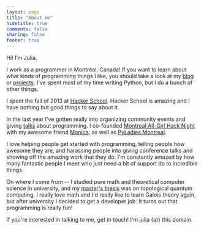 ```yaml
---
layout: page
title: "About me"
hidetitle: true
comments: false
sharing: false
footer: true
---
```

Hi! I’m Julia.

I work as a programmer in Montréal, Canada! If you want to learn about
what kinds of programming things I like, you should take a look at my
[blog](http://jvns.ca/blog/archives/) or
[projects](http://jvns.ca/projects/). I've spent most of my time
writing Python, but I do a bunch of other things.

I spent the fall of 2013 at [Hacker School](http://hackerschool.com).
Hacker School is amazing and I have nothing but good things to say
about it.

In the last year I've gotten really into organizing community events
and giving [talks](http://jvns.ca/talks) about programming. I
co-founded
[Montreal All-Girl Hack Night](http://mtlallgirlhacknight.ca) with my
awesome friend [Monica](http://notwaldorf.github.io), as well as
[PyLadies Montreal](http://www.meetup.com/pyladiesmtl/).

I love helping people get started with programming, telling people how
awesome they are, and harassing people into giving conference talks
and showing off the amazing work that they do. I'm constantly amazed
by how many fantastic people I meet who just need a bit of support do
to incredible things.

On where I come from -- I studied pure math and theoretical computer
science in university, and my
[master's thesis](https://github.com/jvns/masters-thesis) was on
topological quantum computing. I really love math and I'd really like
to learn Galois theory again, but after university I decided to get a
developer job. It turns out that programming is really fun!

If you're interested in talking to me, get in touch! I'm julia {at}
this domain.
